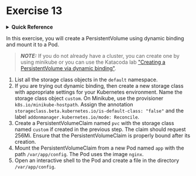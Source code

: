# Exercise 13

<details>
<summary><b>Quick Reference</b></summary>
<p>

* Namespace: `default`<br>
* Documentation: [Dynamic Volume Provisioning](https://kubernetes.io/docs/concepts/storage/dynamic-provisioning/)

</p>
</details>

In this exercise, you will create a PersistentVolume using dynamic binding and mount it to a Pod.

> **_NOTE:_** If you do not already have a cluster, you can create one by using minikube or you can use the Katacoda lab ["Creating a PersistentVolume via dynamic binding"](https://learning.oreilly.com/scenarios/cka-prep-creating/9781492099161/).

1. List all the storage class objects in the `default` namespace.
2. If you are trying out dynamic binding, then create a new storage class with appropriate settings for your Kubernetes environment. Name the storage class object `custom`. On Minikube, use the provisioner `k8s.io/minikube-hostpath`. Assign the annotation `storageclass.beta.kubernetes.io/is-default-class: "false"` and the label `addonmanager.kubernetes.io/mode: Reconcile`.
3. Create a PersistentVolumeClaim named `pvc` with the storage class named `custom` if created in the previous step. The claim should request 256Mi. Ensure that the PersistentVolumeClaim is properly bound after its creation.
4. Mount the PersistentVolumeClaim from a new Pod named `app` with the path `/var/app/config`. The Pod uses the image `nginx`.
5. Open an interactive shell to the Pod and create a file in the directory `/var/app/config`.